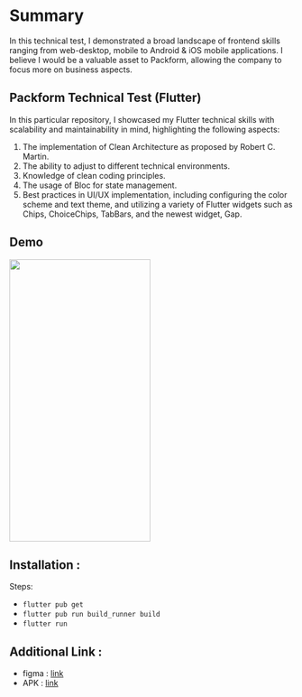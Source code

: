 # Summary


In this technical test, I demonstrated a broad landscape of frontend skills ranging from web-desktop, mobile to Android & iOS mobile applications. I believe I would be a valuable asset to Packform, allowing the company to focus more on business aspects.

## Packform Technical Test (Flutter)

In this particular repository, I showcased my Flutter technical skills with scalability and maintainability in mind, highlighting the following aspects:

1. The implementation of Clean Architecture as proposed by Robert C. Martin.
2. The ability to adjust to different technical environments.
3. Knowledge of clean coding principles.
4. The usage of Bloc for state management.
5. Best practices in UI/UX implementation, including configuring the color scheme and text theme, and utilizing a variety of Flutter widgets such as Chips, ChoiceChips, TabBars, and the newest widget, Gap.

## Demo

<img src="https://github.com/anggiedwarsa/pokemon/assets/58515206/53f0bf0b-e331-4945-9fce-9a2ed2c8cbee.gif" width="250" height="500"/>

## Installation :

Steps:

* `flutter pub get`
* `flutter pub run build_runner build`
* `flutter run`

## Additional Link :
* figma : [link](https://www.figma.com/design/IqZB4R29x3E9QBVtvxVuOC/Frontend-test-task?node-id=4271-13379&t=AdHZKEBQm3PjxiRA-1)
* APK : [link](https://drive.google.com/drive/folders/1u4P0e-RdNEEtSoJeOVLtedP4wGEVivma?usp=sharing)

